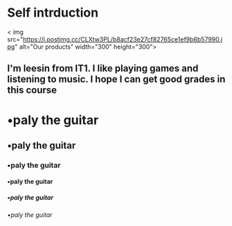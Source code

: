 <!DOCTYPE html>
<html>
<head>
<title>Page Title</title>
</head>
<body>

<h1>Self intrduction</h1>


< img src="https://i.postimg.cc/CLXtw3PL/b8acf23e27cf82765ce1ef9b6b57990.jpg" alt="Our products" width="300" height="300">
<h2>I'm leesin from IT1. I like playing games and listening to music. I hope I can get good grades in this course</h2>
<h1>•paly the guitar</h1>
<h2>•paly the guitar</h2>
<h3>•paly the guitar</h3>
<h4>•paly the guitar</h4>
<h5>•paly the guitar</h5>
<h6>•paly the guitar</h6>      
</body>
</html>
